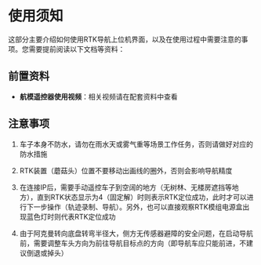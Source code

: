 # 使用须知

这部分主要介绍如何使用RTK导航上位机界面，以及在使用过程中需要注意的事项。您需要提前阅读以下文档等资料：

## 前置资料
- **航模遥控器使用视频**：相关视频请在配套资料中查看

## 注意事项

1. 车子本身不防水，请勿在雨水天或雾气重等场景工作任务，否则请做好对应的防水措施

2. RTK装置（蘑菇头）位置不要移动出画线的圈外，否则会影响导航精度

3. 在连接IP后，需要手动遥控车子到空阔的地方（无树林、无楼房遮挡等地方），直到RTK状态显示为4（固定解）时则表示RTK定位成功，此时才可以进行下一步操作（轨迹录制、导航）。另外，也可以直接观察RTK模组电源盒出现蓝色灯时则代表RTK定位成功

4. 由于阿克曼转向底盘转弯半径大，侧方无传感器避障的安全问题，在启动导航前，需要调整车头方向为前往导航目标点的方向（即导航车应只能前进，不建议倒退或掉头） 
